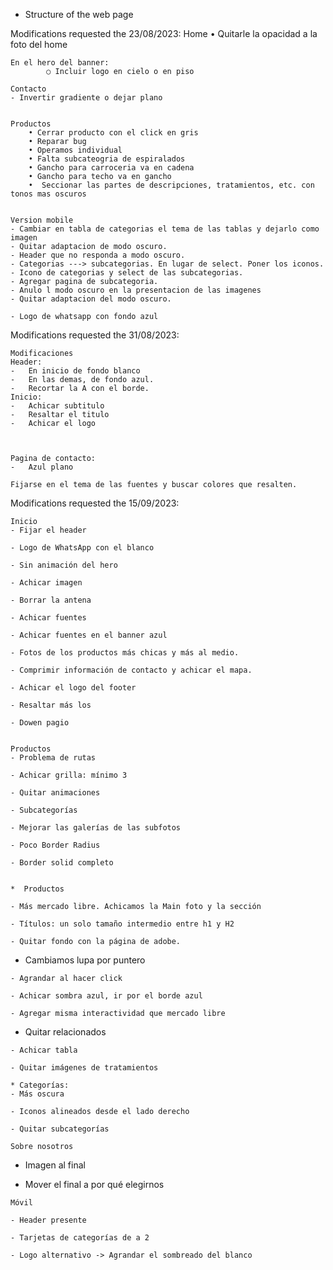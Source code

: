 - Structure of the web page 

Modifications requested the 23/08/2023: 
    Home
    • Quitarle la opacidad a la foto del home 

    En el hero del banner: 
            ○ Incluir logo en cielo o en piso 
            
    Contacto
    - Invertir gradiente o dejar plano 


    Productos
        • Cerrar producto con el click en gris 
        • Reparar bug
        • Operamos individual
        • Falta subcateogria de espiralados
        • Gancho para carroceria va en cadena
        • Gancho para techo va en gancho 
        •  Seccionar las partes de descripciones, tratamientos, etc. con tonos mas oscuros 
        
        
    Version mobile
    - Cambiar en tabla de categorias el tema de las tablas y dejarlo como imagen
    - Quitar adaptacion de modo oscuro. 
    - Header que no responda a modo oscuro. 
    - Categorias ---> subcategorias. En lugar de select. Poner los iconos. 
    - Icono de categorias y select de las subcategorias. 
    - Agregar pagina de subcategoria. 
    - Anulo l modo oscuro en la presentacion de las imagenes 
    - Quitar adaptacion del modo oscuro. 

    - Logo de whatsapp con fondo azul

Modifications requested the 31/08/2023: 

    Modificaciones 
    Header: 
    -	En inicio de fondo blanco 
    -	En las demas, de fondo azul.
    -	Recortar la A con el borde. 
    Inicio: 
    -	Achicar subtitulo 
    -	Resaltar el titulo
    -	Achicar el logo 



    Pagina de contacto: 
    -	Azul plano

    Fijarse en el tema de las fuentes y buscar colores que resalten.


Modifications requested the 15/09/2023: 

    Inicio
    - Fijar el header

    - Logo de WhatsApp con el blanco

    - Sin animación del hero

    - Achicar imagen 

    - Borrar la antena

    - Achicar fuentes

    - Achicar fuentes en el banner azul

    - Fotos de los productos más chicas y más al medio. 

    - Comprimir información de contacto y achicar el mapa.

    - Achicar el logo del footer

    - Resaltar más los 

    - Dowen pagio


    Productos
    - Problema de rutas

    - Achicar grilla: mínimo 3 

    - Quitar animaciones

    - Subcategorías

    - Mejorar las galerías de las subfotos

    - Poco Border Radius 

    - Border solid completo


    *  Productos

    - Más mercado libre. Achicamos la Main foto y la sección

    - Títulos: un solo tamaño intermedio entre h1 y H2

    - Quitar fondo con la página de adobe.

   -  Cambiamos lupa por puntero

    - Agrandar al hacer click

    - Achicar sombra azul, ir por el borde azul

    - Agregar misma interactividad que mercado libre

   -  Quitar relacionados

    - Achicar tabla

    - Quitar imágenes de tratamientos

    * Categorías:
    - Más oscura 

    - Iconos alineados desde el lado derecho

    - Quitar subcategorías

    Sobre nosotros

   -  Imagen al final

   -  Mover el final a por qué elegirnos

    Móvil

    - Header presente

    - Tarjetas de categorías de a 2

    - Logo alternativo -> Agrandar el sombreado del blanco
